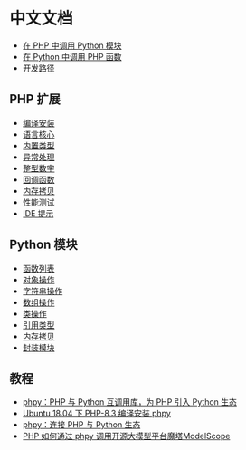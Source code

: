中文文档
====

- [在 PHP 中调用 Python 模块](php/tutorial.md)
- [在 Python 中调用 PHP 函数](python/tutorial.md)
- [开发路径](roadmap.md)

PHP 扩展
----
* [编译安装](php/build.md)
* [语言核心](php/core.md)
* [内置类型](php/object.md)
* [异常处理](php/exception.md)
* [整型数字](php/int.md)
* [回调函数](php/fn.md)
* [内存拷贝](php/memory.md)
* [性能测试](benchmark.md)
* [IDE 提示](php/composer.md)

Python 模块
---
- [函数列表](python/function.md)
- [对象操作](python/object.md)
- [字符串操作](python/string.md)
- [数组操作](python/array.md)
- [类操作](python/class.md)
- [引用类型](python/reference.md)
- [内存拷贝](python/memory.md)
- [封装模块](python/module.md)

教程
---
- [phpy：PHP 与 Python 互调用库，为 PHP 引入 Python 生态](https://zhuanlan.zhihu.com/p/670373512)
- [Ubuntu 18.04 下 PHP-8.3 编译安装 phpy](https://mp.weixin.qq.com/s/q_-keG3clvs7Hii-oEW3RQ)
- [phpy：连接 PHP 与 Python 生态](https://zhuanlan.zhihu.com/p/671645003)
- [PHP 如何通过 phpy 调用开源大模型平台魔塔ModelScope](https://mp.weixin.qq.com/s/p5x2XwJgPpodZI_Woa8qPA)

